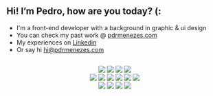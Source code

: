 ## Hi! I’m Pedro, how are you today? (:
- I'm a front-end developer with a background in graphic & ui design
- You can check my past work @ <a href="https://www.pdrmenezes.com">pdrmenezes.com</a>
- My experiences on <a href="https://www.linkedin.com/in/pdrmenezes/">Linkedin</a>
- Or say hi hi@pdrmenezes.com

##

<div align="center">
  <img src="https://img.shields.io/badge/HTML-323330?style=for-the-badge&logo=html5&logoColor=E34F26"/>
  <img src="https://img.shields.io/badge/CSS-323330?&style=for-the-badge&logo=css3&logoColor=1572B6"/>
  <img src="https://img.shields.io/badge/JavaScript-323330?style=for-the-badge&logo=javascript&logoColor=F7DF1E"/>
  <img src="https://img.shields.io/badge/TypeScript-323330?style=for-the-badge&logo=typescript&logoColor=007ACC"/>
  </br>
  <img src="https://img.shields.io/badge/React-323330?style=for-the-badge&logo=react&logoColor=61DAFB"/>
  <img src="https://img.shields.io/badge/Next.js-323330?style=for-the-badge&logo=nextdotjs&logoColor=white"/>
  <img src="https://img.shields.io/badge/Redux-323330?style=for-the-badge&logo=redux&logoColor=764abc"/>
  <img src="https://img.shields.io/badge/MongoDB-323330?style=for-the-badge&logo=mongodb&logoColor=4EA94B"/>
  <img src="https://img.shields.io/badge/MySQL-323330?style=for-the-badge&logo=mysql&logoColor=white"/>
  <img src="https://img.shields.io/badge/Node.js-323330?style=for-the-badge&logo=node.js&logoColor=43853D"/>
  </br>    
  <img src="https://img.shields.io/badge/Tailwind_CSS-323330?style=for-the-badge&logo=tailwind-css&logoColor=38B2AC"/>
  <img src="https://img.shields.io/badge/Material--UI-323330?style=for-the-badge&logo=mui&logoColor=0081CB"/>
  <img src="https://img.shields.io/badge/styled--components-323330?style=for-the-badge&logo=styled-components&logoColor=DB7093"/>
  <img src="https://img.shields.io/badge/Jest-323330?style=for-the-badge&logo=Jest&logoColor=c21325"/>
</div>
